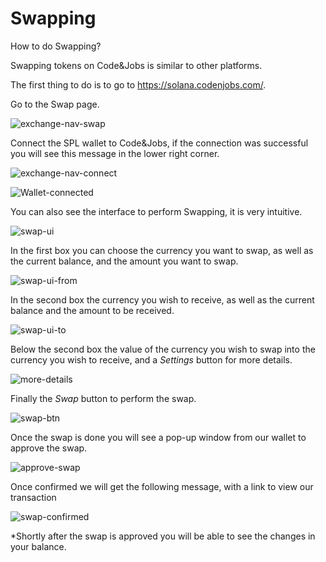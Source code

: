 # Swapping
 
How to do Swapping?
 
Swapping tokens on Code&Jobs is similar to other platforms.
 
The first thing to do is to go to https://solana.codenjobs.com/.
 
Go to the Swap page.

![exchange-nav-swap](https://res.cloudinary.com/codenjobs/image/upload/v1660858988/user/file/rymiul8dlrgkne4egvtj.png) 

 
Connect the SPL wallet to Code&Jobs, if the connection was successful you will see this message in the lower right corner.


![exchange-nav-connect](https://res.cloudinary.com/codenjobs/image/upload/v1660859013/user/file/xtjaxhnhb2dodstfttys.png)

 
![Wallet-connected](https://res.cloudinary.com/codenjobs/image/upload/v1660859032/user/file/uxalkj15fpv9jz21iw2j.png)

 
You can also see the interface to perform Swapping, it is very intuitive.

 
![swap-ui](https://res.cloudinary.com/codenjobs/image/upload/v1660859203/user/file/ucxxmiuxjwmpoxtfkjym.png)
 

In the first box you can choose the currency you want to swap, as well as the current balance, and the amount you want to swap.

![swap-ui-from](https://res.cloudinary.com/codenjobs/image/upload/v1660859261/user/file/brrsdkle3xalzmkloxba.png)

 
In the second box the currency you wish to receive, as well as the current balance and the amount to be received.
 

![swap-ui-to](https://res.cloudinary.com/codenjobs/image/upload/v1660859098/user/file/zx2scolbzny8oqepkzz4.png)


Below the second box the value of the currency you wish to swap into the currency you wish to receive, and a *Settings* button for more details.
 
![more-details](https://res.cloudinary.com/codenjobs/image/upload/v1660859117/user/file/fkigtnwljro4uvxsb58u.png)

 
Finally the *Swap* button to perform the swap.
 
![swap-btn](https://res.cloudinary.com/codenjobs/image/upload/v1660859132/user/file/qsumrdjij8amfkjuchpc.png)

 
Once the swap is done you will see a pop-up window from our wallet to approve the swap.
 
![approve-swap](https://res.cloudinary.com/codenjobs/image/upload/v1660859152/user/file/vq3wmqzirzhf8ohpufsq.png)


Once confirmed we will get the following message, with a link to view our transaction

![swap-confirmed](https://res.cloudinary.com/codenjobs/image/upload/v1660860752/user/file/aeaftv0x5iqpqcxm53mp.png)
 
 
*Shortly after the swap is approved you will be able to see the changes in your balance.
 